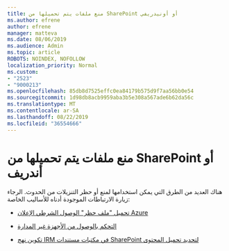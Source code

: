 ```yaml
---
title: منع ملفات يتم تحميلها من SharePoint أو أونيدريفي
ms.author: efrene
author: efrene
manager: matteva
ms.date: 08/06/2019
ms.audience: Admin
ms.topic: article
ROBOTS: NOINDEX, NOFOLLOW
localization_priority: Normal
ms.custom:
- "2523"
- "9000213"
ms.openlocfilehash: 85db8d7525effc0ea84179b575d9f7aa56bb0e54
ms.sourcegitcommit: 1d98db8acb9959aba3b5e308a567ade6b62da56c
ms.translationtype: MT
ms.contentlocale: ar-SA
ms.lasthandoff: 08/22/2019
ms.locfileid: "36554666"
---
```

# <a name="prevent-files-from-being-downloaded-from-sharepoint-or-onedrive"></a>منع ملفات يتم تحميلها من SharePoint أو أندريف

هناك العديد من الطرق التي يمكن استخدامها لمنع أو حظر التنزيلات من الحدوث. الرجاء زيارة الارتباطات الموجودة أدناه للأساليب الخاصة:

- [تحميل "ملف حظر" الوصول الشرطي الإعلان Azure](https://docs.microsoft.com/cloud-app-security/use-case-proxy-block-session-aad#create-a-block-download-policy-for-unmanaged-devices)

- [التحكم بالوصول من الأجهزة غير المدارة](https://docs.microsoft.com/sharepoint/control-access-from-unmanaged-devices)

- [تكوين نهج IRM في مكتبات مستندات SharePoint لتحديد تحميل المحتوى](https://docs.microsoft.com/office365/securitycompliance/set-up-irm-in-sp-admin-center)
